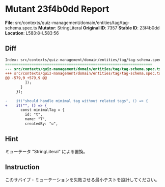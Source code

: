 # Mutant 23f4b0dd Report

**File**: src/contexts/quiz-management/domain/entities/tag/tag-schema.spec.ts
**Mutator**: StringLiteral
**Original ID**: 7357
**Stable ID**: 23f4b0dd
**Location**: L583:8–L583:56

## Diff

```diff
Index: src/contexts/quiz-management/domain/entities/tag/tag-schema.spec.ts
===================================================================
--- src/contexts/quiz-management/domain/entities/tag/tag-schema.spec.ts	original
+++ src/contexts/quiz-management/domain/entities/tag/tag-schema.spec.ts	mutated #7357
@@ -579,9 +579,9 @@
         ]);
       }
     });
 
-    it("should handle minimal tag without related tags", () => {
+    it("", () => {
       const minimalTag = {
         id: "t",
         name: "T",
         createdBy: "u",
```

## Hint

ミューテータ "StringLiteral" による置換。

## Instruction

このサバイブ・ミューテーションを失敗させる最小テストを設計してください。
